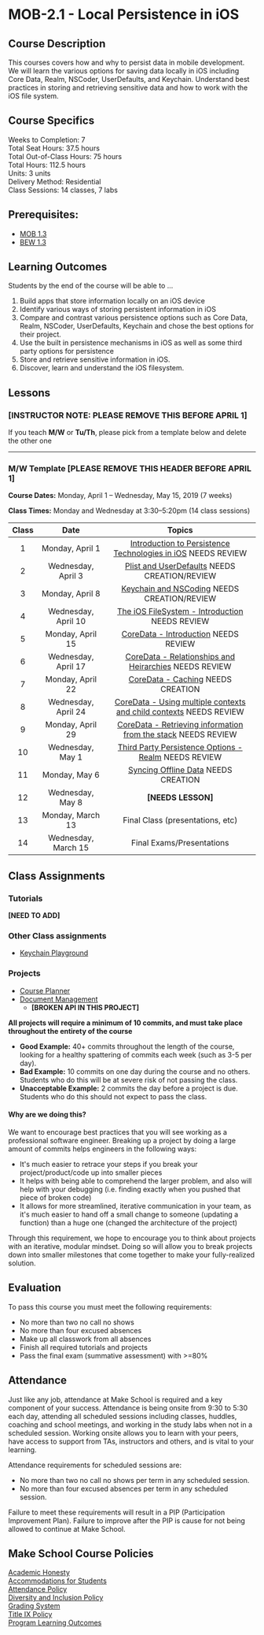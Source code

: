 # MOB-2.1 - Local Persistence in iOS

## Course Description

This courses covers how and why to persist data in mobile development. We will learn the various options for saving data locally in iOS including Core Data, Realm, NSCoder, UserDefaults, and Keychain.  Understand best practices in storing and retrieving sensitive data and how to work with the iOS file system.

## Course Specifics

Weeks to Completion:  7 <br>
Total Seat Hours:  37.5 hours <br>
Total Out-of-Class Hours: 75 hours <br>
Total Hours: 112.5 hours <br>
Units:  3 units <br>
Delivery Method:  Residential <br>
Class Sessions:  14 classes, 7 labs

## Prerequisites:  

- [MOB 1.3](https://github.com/Make-School-Courses/MOB-1.3-Dynamic-iOS-Apps)
- [BEW 1.3](https://github.com/Make-School-Courses/BEW-1.3-Server-Side-Architectures-and-Frameworks)

## Learning Outcomes

Students by the end of the course will be able to ...

1. Build apps that store information locally on an iOS device
1. Identify various ways of storing persistent information in iOS
1. Compare and contrast various persistence options such as Core Data, Realm, NSCoder, UserDefaults, Keychain and chose the best options for their project.
1. Use the built in persistence mechanisms in iOS as well as some third party options for persistence
1. Store and retrieve sensitive information in iOS.
1. Discover, learn and understand the iOS filesystem.

## Lessons

### **[INSTRUCTOR NOTE: PLEASE REMOVE THIS BEFORE APRIL 1]**
If you teach **M/W** or **Tu/Th**, please pick from a template below and delete the other one

---
### M/W Template **[PLEASE REMOVE THIS HEADER BEFORE APRIL 1]**
**Course Dates:** Monday, April 1 – Wednesday, May 15, 2019 (7 weeks)

**Class Times:** Monday and Wednesday at 3:30–5:20pm (14 class sessions)

| Class |          Date          |                 Topics                  |
|:-----:|:----------------------:|:---------------------------------------:|
|  1 |  Monday, April 1                         | [Introduction to Persistence Technologies in iOS] NEEDS REVIEW |
|  2 |  Wednesday, April 3                      | [Plist and UserDefaults] NEEDS CREATION/REVIEW|
|  3 |  Monday, April 8                         | [Keychain and NSCoding] NEEDS CREATION/REVIEW|
|  4 |  Wednesday, April 10                     | [The iOS FileSystem - Introduction] NEEDS REVIEW|
|  5 |  Monday, April 15                        | [CoreData - Introduction] NEEDS REVIEW|
|  6 |  Wednesday, April 17                     | [CoreData - Relationships and Heirarchies] NEEDS REVIEW|
|  7 |  Monday, April 22                        | [CoreData - Caching] NEEDS CREATION |
|  8 |  Wednesday, April 24                     | [CoreData - Using multiple contexts and child contexts] NEEDS REVIEW|
|  9 |  Monday, April 29                        | [CoreData - Retrieving information from the stack] NEEDS REVIEW|
| 10 |  Wednesday, May 1                        | [Third Party Persistence Options - Realm] NEEDS REVIEW|
| 11 |  Monday, May 6                           | [Syncing Offline Data] NEEDS CREATION |  
| 12 |  Wednesday, May 8                        | **[NEEDS LESSON]** |
| 13 |  Monday, March 13                        | Final Class (presentations, etc) |
| 14 |  Wednesday, March 15                     | Final Exams/Presentations |

[Introduction to Persistence Technologies in iOS]: Lessons/00-Intro-to-Persistence-Technologies/Readme.md
[PList and UserDefaults]: Lessons/01-Plist-UserDefaults/Readme.md
[Keychain and NSCoding]: Lessons/02-Keychain-NSCoding/Readme.md
[The iOS FileSystem - Introduction]: Lessons/03-FileSystem/Readme.md
[CoreData - Introduction]: Lessons/04-Intro-to-CoreData/Readme.md
[CoreData - Relationships and Heirarchies]: Lessons/05-CoreData-Relationships/Readme.md
[CoreData - Caching]: Lessons/06-CoreData-Caching/Readme.md
[CoreData - Using multiple contexts and child contexts]: Lessons/07-CoreData-Contexts/Readme.md
[CoreData - Retrieving information from the stack]: Lessons/08-CoreData-Retrieving-Info/Readme.md
[Third Party Persistence Options - Realm]: Lessons/09-Realm-Intro/Readme.md
[Syncing Offline Data]: Lessons/10-Syncing-Offline-Data/Readme.md



## Class Assignments

### Tutorials
**[NEED TO ADD]**

### Other Class assignments
- [Keychain Playground]

[Keychain Playground]: Assignments/KeychainSwiftPlayground

### Projects
- [Course Planner]
- [Document Management]
    - **[BROKEN API IN THIS PROJECT]**

[Course Planner]: Assignments/Project-Course-Planner/Readme.md
[Document Management]: Assignments/Project-Document-Management/Readme.md

**All projects will require a minimum of 10 commits, and must take place throughout the entirety of the course**

- **Good Example:** 40+ commits throughout the length of the course, looking for a healthy spattering of commits each week (such as 3-5 per day).
- **Bad Example:** 10 commits on one day during the course and no others. Students who do this will be at severe risk of not passing the class.
- **Unacceptable Example:** 2 commits the day before a project is due. Students who do this should not expect to pass the class.

#### Why are we doing this?

We want to encourage best practices that you will see working as a professional software engineer. Breaking up a project by doing a large amount of commits helps engineers in the following ways:

- It's much easier to retrace your steps if you break your project/product/code up into smaller pieces
- It helps with being able to comprehend the larger problem, and also will help with your debugging (i.e. finding exactly when you pushed that piece of broken code)
- It allows for more streamlined, iterative communication in your team, as it's much easier to hand off a small change to someone (updating a function) than a huge one (changed the architecture of the project)

Through this requirement, we hope to encourage you to think about projects with an iterative, modular mindset. Doing so will allow you to break projects down into smaller milestones that come together to make your fully-realized solution.

## Evaluation

To pass this course you must meet the following requirements:

- No more than two no call no shows
- No more than four excused absences
- Make up all classwork from all absences
- Finish all required tutorials and projects
- Pass the final exam (summative assessment) with >=80%

## Attendance
Just like any job, attendance at Make School is required and a key component of your success. Attendance is being onsite from 9:30 to 5:30 each day, attending all scheduled sessions including classes, huddles, coaching and school meetings, and working in the study labs when not in a scheduled session. Working onsite allows you to learn with your peers, have access to support from TAs, instructors and others, and is vital to your learning.

Attendance requirements for scheduled sessions are:
- No more than two no call no shows per term in any scheduled session.
- No more than four excused absences per term in any scheduled session.

Failure to meet these requirements will result in a PIP (Participation Improvement Plan).  Failure to improve after the PIP is cause for not being allowed to continue at Make School.


## Make School Course Policies

[Academic Honesty](https://make.sc/academic-honesty)<br>
[Accommodations for Students](https://make.sc/accommodations-for-students)<br>
[Attendance Policy](https://make.sc/attendance-policy)  
[Diversity and Inclusion Policy](https://make.sc/diversity-and-inclusion-policy)<br>
[Grading System](https://make.sc/grading-system)
<br>
[Title IX Policy](https://make.sc/title-ix-policy)<br>
[Program Learning Outcomes](https://make.sc/program-learning-outcomes)
